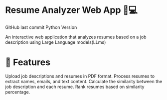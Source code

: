 # Resume Analyzer Web App 📝💻

GitHub last commit Python Version

An interactive web application that analyzes resumes based on a job description using Large Language models(LLms)

# 🚀 Features

Upload job descriptions and resumes in PDF format.
Process resumes to extract names, emails, and text content.
Calculate the similarity between the job description and each resume.
Rank resumes based on similarity percentage.
